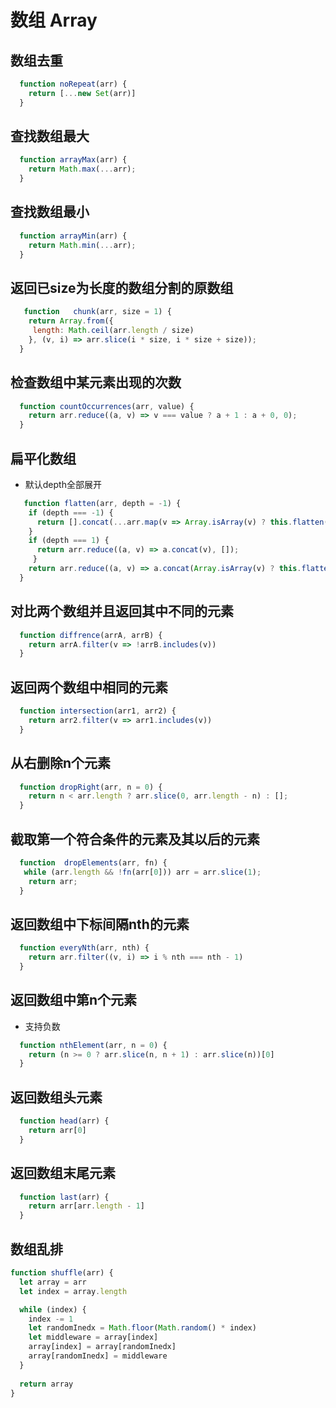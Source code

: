 # 数组 Array

## 数组去重
```javascript
  function noRepeat(arr) {
    return [...new Set(arr)]
  }
```

## 查找数组最大
```javascript
  function arrayMax(arr) {
    return Math.max(...arr);
  }
```

## 查找数组最小
```javascript
  function arrayMin(arr) {
    return Math.min(...arr);
  }
```

## 返回已size为长度的数组分割的原数组
```javascript
   function   chunk(arr, size = 1) {
    return Array.from({
     length: Math.ceil(arr.length / size)
    }, (v, i) => arr.slice(i * size, i * size + size));
  }
```

## 检查数组中某元素出现的次数
```javascript
  function countOccurrences(arr, value) {
    return arr.reduce((a, v) => v === value ? a + 1 : a + 0, 0);
  }
```

## 扁平化数组
- 默认depth全部展开
```javascript
   function flatten(arr, depth = -1) {
    if (depth === -1) {
      return [].concat(...arr.map(v => Array.isArray(v) ? this.flatten(v) : v))
    }
    if (depth === 1) {
      return arr.reduce((a, v) => a.concat(v), []);
     }
    return arr.reduce((a, v) => a.concat(Array.isArray(v) ? this.flatten(v, depth - 1) : v), [])
  }
```

## 对比两个数组并且返回其中不同的元素
```javascript
  function diffrence(arrA, arrB) {
    return arrA.filter(v => !arrB.includes(v))
  }
```

## 返回两个数组中相同的元素
```javascript
  function intersection(arr1, arr2) {
    return arr2.filter(v => arr1.includes(v))
  }
```

## 从右删除n个元素
```javascript
  function dropRight(arr, n = 0) {
    return n < arr.length ? arr.slice(0, arr.length - n) : [];
  }
```

## 截取第一个符合条件的元素及其以后的元素
```javascript
  function  dropElements(arr, fn) {
   while (arr.length && !fn(arr[0])) arr = arr.slice(1);
    return arr;
  }
```

## 返回数组中下标间隔nth的元素
```javascript
  function everyNth(arr, nth) {
    return arr.filter((v, i) => i % nth === nth - 1)
  }
```

## 返回数组中第n个元素
- 支持负数
```javascript
  function nthElement(arr, n = 0) {
    return (n >= 0 ? arr.slice(n, n + 1) : arr.slice(n))[0]
  }
```

## 返回数组头元素
```javascript
  function head(arr) {
    return arr[0]
  }
```

## 返回数组末尾元素
```javascript
  function last(arr) {
    return arr[arr.length - 1]
  }
```

## 数组乱排
```javascript
function shuffle(arr) {
  let array = arr
  let index = array.length

  while (index) {
    index -= 1
    let randomInedx = Math.floor(Math.random() * index)
    let middleware = array[index]
    array[index] = array[randomInedx]
    array[randomInedx] = middleware
  }
  
  return array
}
```